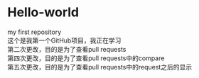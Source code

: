 # Hello-world
my first repository</br>
这个是我第一个GitHub项目，我正在学习</br>
第二次更改，目的是为了查看pull requests</br>
第四次更改，目的是为了查看pull requests中的compare</br>
第五次更改，目的是为了查看pull requests中的request之后的显示</br>
